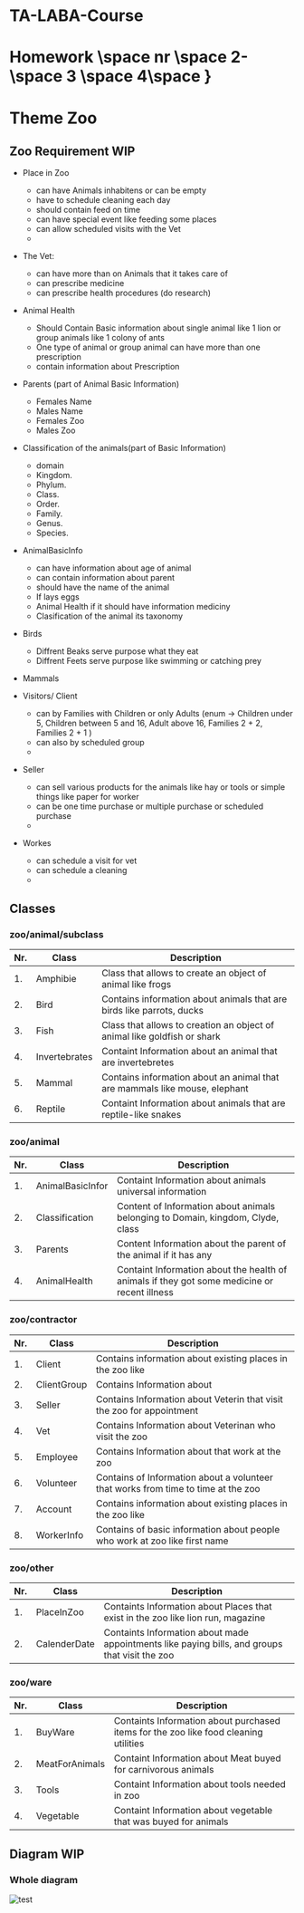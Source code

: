# TA-LABA-Course

# Homework \space  nr \space  2\- \space 3 \space 4\space }
# Theme Zoo
## Zoo Requirement WIP
- Place in Zoo
   - can have Animals inhabitens or can be empty
   - have to schedule cleaning each day
   - should contain feed on time
   - can have special event like feeding some places
   - can allow scheduled visits with the Vet
   - 
- The Vet:
   - can have more than on Animals that it takes care of
   - can prescribe medicine
   - can prescribe health procedures (do research)
 
- Animal Health
   - Should Contain Basic information about single animal like 1 lion or group animals like 1 colony of ants
   - One type of animal or group animal can have more than one prescription
   - contain information about Prescription
   
- Parents (part of Animal Basic Information)
   - Females Name
   - Males Name
   - Females Zoo
   - Males Zoo

- Classification of the animals(part of Basic Information)
   - domain
   - Kingdom.
   - Phylum.
   - Class.
   - Order.
   - Family.
   - Genus.
   - Species.
   
- AnimalBasicInfo
   - can have information about age of animal
   - can contain information about parent 
   - should have the name of the animal
   - If lays eggs
   - Animal Health if it should have information mediciny
   - Clasification of the animal its taxonomy
 
- Birds 
   - Diffrent Beaks serve purpose what they eat
   - Diffrent Feets serve purpose like swimming or catching prey
 
- Mammals   
- Visitors/ Client
   - can by Families with Children or only Adults (enum -> Children under 5, Children between 5 and 16, Adult above 16, Families 2 + 2, Families 2 + 1 )
   - can also by scheduled group
   - 
- Seller
   - can sell various products for the animals like hay or tools or simple things like paper for worker
   - can be one time purchase or multiple purchase or scheduled purchase
   - 
- Workes
   - can schedule a visit for vet
   - can schedule a cleaning
   -  


## Classes

### zoo/animal/subclass
|Nr. | Class  |Description |
| --- | --- | --- |
|1.| Amphibie            |Class that allows to create an object of animal like frogs|
|2.| Bird                |Contains information about animals that are birds like parrots, ducks|
|3.| Fish                |Class that allows to creation an object of animal like goldfish or shark|
|4.| Invertebrates       |Containt Information about an animal that are invertebretes|
|5.| Mammal              |Contains information about an animal that are mammals like mouse, elephant|
|6.| Reptile             |Containt Information about animals that are reptile-like snakes|

### zoo/animal

|Nr. | Class |Description |
| --- | --- | --- |
|1.| AnimalBasicInfor     |Containt Information about animals universal information|
|2.| Classification       |Content of Information about animals belonging to Domain, kingdom, Clyde, class |
|3.| Parents              |Content Information about the parent of the animal if it has any|
|4.| AnimalHealth         |Containt Information about the health of animals if they got some medicine or recent illness |

### zoo/contractor

|Nr. | Class |Description |
| ---  | --- | --- |
|1.| Client           |Contains information about existing places in the zoo like|
|2.| ClientGroup      |Contains Information about|
|3.| Seller           |Contains Information about Veterin that visit the zoo for appointment|
|4.| Vet              |Contains Information about Veterinan who visit the zoo|
|5.| Employee         |Contains Information about that work at the zoo|
|6.| Volunteer        |Contains of Information about a volunteer that works from time to time at the zoo |
|7.| Account          |Contains information about existing places in the zoo like|
|8.| WorkerInfo       |Contains of basic information about people who work at zoo like first name|

### zoo/other

|Nr. | Class |Description |
| ---  | --- | --- |
|1.| PlaceInZoo        |Containts Information about Places that exist in the zoo like lion run, magazine|
|2.| CalenderDate      |Containts Information about made appointments like paying bills, and groups that visit the zoo|


### zoo/ware

|Nr. | Class |Description |
| ---  | --- | --- |
|1.| BuyWare           | Containts Information about purchased items for the zoo like food cleaning utilities|
|2.| MeatForAnimals    | Containt Information about Meat buyed for carnivorous animals|
|3.| Tools            | Containt Information about tools needed in zoo|
|4.| Vegetable        | Containt Information about vegetable that was buyed for animals|


## Diagram WIP
### Whole diagram
![test](https://github.com/user-attachments/assets/3980728f-1239-4b00-8a1c-53f07bbd0bd3)


